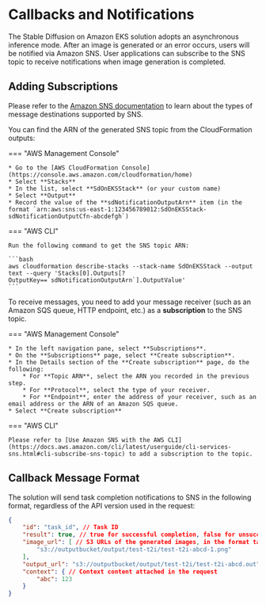 # Callbacks and Notifications

The Stable Diffusion on Amazon EKS solution adopts an asynchronous inference mode. After an image is generated or an error occurs, users will be notified via Amazon SNS. User applications can subscribe to the SNS topic to receive notifications when image generation is completed.

## Adding Subscriptions

Please refer to the [Amazon SNS documentation](https://docs.aws.amazon.com/sns/latest/dg/sns-event-destinations.html) to learn about the types of message destinations supported by SNS.

You can find the ARN of the generated SNS topic from the CloudFormation outputs:

=== "AWS Management Console"

    * Go to the [AWS CloudFormation Console](https://console.aws.amazon.com/cloudformation/home)
    * Select **Stacks**
    * In the list, select **SdOnEKSStack** (or your custom name)
    * Select **Output**
    * Record the value of the **sdNotificationOutputArn** item (in the format `arn:aws:sns:us-east-1:123456789012:SdOnEKSStack-sdNotificationOutputCfn-abcdefgh`)

=== "AWS CLI"

    Run the following command to get the SNS topic ARN:

    ```bash
    aws cloudformation describe-stacks --stack-name SdOnEKSStack --output text --query 'Stacks[0].Outputs[?OutputKey==`sdNotificationOutputArn`].OutputValue'
    ```

To receive messages, you need to add your message receiver (such as an Amazon SQS queue, HTTP endpoint, etc.) as a **subscription** to the SNS topic.

=== "AWS Management Console"

    * In the left navigation pane, select **Subscriptions**.
    * On the **Subscriptions** page, select **Create subscription**.
    * In the Details section of the **Create subscription** page, do the following:
        * For **Topic ARN**, select the ARN you recorded in the previous step.
        * For **Protocol**, select the type of your receiver.
        * For **Endpoint**, enter the address of your receiver, such as an email address or the ARN of an Amazon SQS queue.
    * Select **Create subscription**

=== "AWS CLI"

    Please refer to [Use Amazon SNS with the AWS CLI](https://docs.aws.amazon.com/cli/latest/userguide/cli-services-sns.html#cli-subscribe-sns-topic) to add a subscription to the topic.

## Callback Message Format

The solution will send task completion notifications to SNS in the following format, regardless of the API version used in the request:

```json
{
    "id": "task_id", // Task ID
    "result": true, // true for successful completion, false for unsuccessful completion
    "image_url": [ // S3 URLs of the generated images, in the format task_id+4_random_digits+image_number, all image links will be included if there are multiple images
        "s3://outputbucket/output/test-t2i/test-t2i-abcd-1.png"
    ],
    "output_url": "s3://outputbucket/output/test-t2i/test-t2i-abcd.out", // S3 URL of the task output, containing the full output during runtime
    "context": { // Context content attached in the request
        "abc": 123
    }
}
```